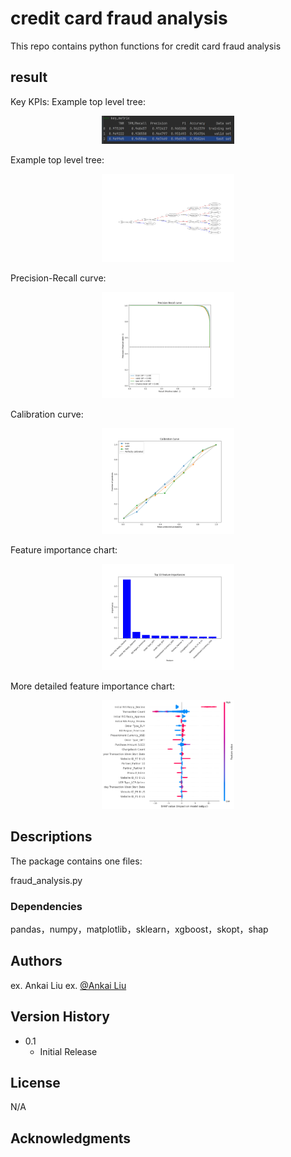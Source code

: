 
# credit card fraud analysis

This repo contains python functions for credit card fraud analysis

## result
Key KPIs:
Example top level tree:
<figure align="center">
  <picture>
    <img alt="Impressive Profile READMEs Screenshot" src="https://github.com/lakingz/fraud_analysis/blob/master/key_metric.jpg" style="width: 50%">
  </picture>
</figure>

Example top level tree:
<figure align="center">
  <picture>
    <img alt="Impressive Profile READMEs Screenshot" src="https://github.com/lakingz/fraud_analysis/blob/master/tree1.png" style="width: 50%">
  </picture>
</figure>

Precision-Recall curve:
<figure align="center">
  <picture>
    <img alt="Impressive Profile READMEs Screenshot" src="https://github.com/lakingz/fraud_analysis/blob/master/Precision-Recall%20curve.png" style="width: 50%">
  </picture>
</figure>


Calibration curve:
<figure align="center">
  <picture>
    <img alt="Impressive Profile READMEs Screenshot" src="https://github.com/lakingz/fraud_analysis/blob/master/Calibration%20Curve.png" style="width: 50%">
  </picture>
</figure>

Feature importance chart:
<figure align="center">
  <picture>
    <img alt="Impressive Profile READMEs Screenshot" src="https://github.com/lakingz/fraud_analysis/blob/master/Top%2010%20Feature%20Importances.png" style="width: 50%">
  </picture>
</figure>

More detailed feature importance chart:
<figure align="center">
  <picture>
    <img alt="Impressive Profile READMEs Screenshot" src="https://github.com/lakingz/fraud_analysis/blob/master/shap_summary_default.png" style="width: 50%">
  </picture>
</figure>

## Descriptions

The package contains one files:

fraud_analysis.py

### Dependencies

pandas，numpy，matplotlib，sklearn，xgboost，skopt，shap 

## Authors

ex. Ankai Liu 
ex. [@Ankai Liu](https://github.com/lakingz/fraud_analysis/tree/master)

## Version History

* 0.1
    * Initial Release

## License

N/A
## Acknowledgments


